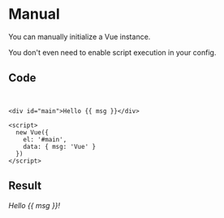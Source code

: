 # Manual

You can manually initialize a Vue instance.

You don't even need to enable script execution in your config.

## Code

<!--
    Dev note

    Having one code backtick part and one rendered part causes errors, so you have to go for one the other on the page. Putting the code in pre and code tags stops it from executing though (ID is not picked up).

    Below is the result copied from the browser result and with some changes.

    Note use of token punctuation to stop variables from evaluating.

    Just be careful to NOT indent manually or with a formatter as then the output displays with weird wrapping.
-->

<pre data-lang="markdown"><code class="lang-markdown">

<span class="token tag"><span class="token tag"><span class="token punctuation">&lt;</span>div</span> <span class="token attr-name">id</span><span class="token attr-value"><span class="token punctuation attr-equals">=</span><span class="token punctuation">"</span>main<span class="token punctuation">"</span></span><span class="token punctuation">&gt;</span></span>Hello <span class="token punctuation">{{</span> msg <span class="token punctuation">}}</span><span class="token tag"><span class="token tag"><span class="token punctuation">&lt;/</span>div</span><span class="token punctuation">&gt;</span></span>

<span class="token tag"><span class="token tag"><span class="token punctuation">&lt;</span>script</span><span class="token punctuation">&gt;</span></span><span class="token script"><span class="token language-javascript">
  <span class="token keyword">new</span> <span class="token class-name">Vue</span><span class="token punctuation">(</span><span class="token punctuation">{</span>
    el<span class="token operator">:</span> <span class="token string">'#main'</span><span class="token punctuation">,</span>
    data<span class="token operator">:</span> <span class="token punctuation">{</span> msg<span class="token operator">:</span> <span class="token string">'Vue'</span> <span class="token punctuation">}</span>
  <span class="token punctuation">}</span><span class="token punctuation">)</span>
</span></span><span class="token tag"><span class="token tag"><span class="token punctuation">&lt;/</span>script</span><span class="token punctuation">&gt;</span></span></code></pre>

## Result

<div id="main">
    <i>Hello {{ msg }}!</i>
</div>

<script>
  new Vue({
    el: '#main',
    data: { msg: 'world' }
  })
</script>
